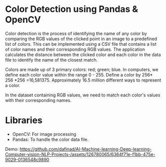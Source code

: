 # Color Detection using Pandas & OpenCV

Color detection is the process of identifying the name of any color by comparing the RGB values of the clicked point in an image to a predefined list of colors. This can be implemented using a CSV file that contains a list of color names and their corresponding RGB values. The application calculates the distance between the clicked color and each color in the data file to identify the name of the closest match.

Colors are made up of 3 primary colors: red; green; blue. 
In computers, we define each color value within the range 0 - 255. Define a color by 256* 256 *256 =16,581375. Approximately 16.5 million different ways to represent a color.

In the dataset containing RGB values, we need to match each color's values with their corresponding names.
# Libraries
* OpenCV: For image processing
* Pandas: To handle the color data file.

Demo:
https://github.com/dafinad/AI-Machine-learning-Deep-learning-Computer-vision-NLP-Projects-/assets/126780065/6364f71e-f1bb-475e-9029-0136548c9890

